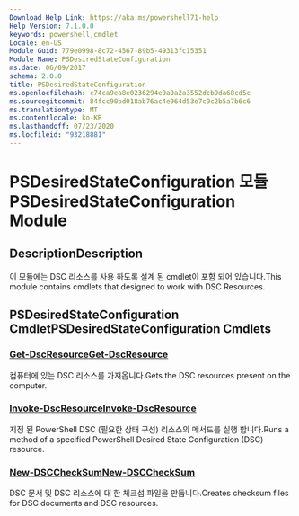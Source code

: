 ```yaml
---
Download Help Link: https://aka.ms/powershell71-help
Help Version: 7.1.0.0
keywords: powershell,cmdlet
Locale: en-US
Module Guid: 779e0998-8c72-4567-89b5-49313fc15351
Module Name: PSDesiredStateConfiguration
ms.date: 06/09/2017
schema: 2.0.0
title: PSDesiredStateConfiguration
ms.openlocfilehash: c74ca9ea8e0236294e0a0a2a3552dcb9da68cd5c
ms.sourcegitcommit: 84fcc90bd018ab76ac4e964d53e7c9c2b5a7b6c6
ms.translationtype: MT
ms.contentlocale: ko-KR
ms.lasthandoff: 07/23/2020
ms.locfileid: "93218881"
---
```

# <span data-ttu-id="067e7-103">PSDesiredStateConfiguration 모듈</span><span class="sxs-lookup"><span data-stu-id="067e7-103">PSDesiredStateConfiguration Module</span></span>

## <span data-ttu-id="067e7-104">Description</span><span class="sxs-lookup"><span data-stu-id="067e7-104">Description</span></span>
<span data-ttu-id="067e7-105">이 모듈에는 DSC 리소스를 사용 하도록 설계 된 cmdlet이 포함 되어 있습니다.</span><span class="sxs-lookup"><span data-stu-id="067e7-105">This module contains cmdlets that designed to work with DSC Resources.</span></span>

## <span data-ttu-id="067e7-106">PSDesiredStateConfiguration Cmdlet</span><span class="sxs-lookup"><span data-stu-id="067e7-106">PSDesiredStateConfiguration Cmdlets</span></span>

### [<span data-ttu-id="067e7-107">Get-DscResource</span><span class="sxs-lookup"><span data-stu-id="067e7-107">Get-DscResource</span></span>](Get-DscResource.md)
<span data-ttu-id="067e7-108">컴퓨터에 있는 DSC 리소스를 가져옵니다.</span><span class="sxs-lookup"><span data-stu-id="067e7-108">Gets the DSC resources present on the computer.</span></span>

### [<span data-ttu-id="067e7-109">Invoke-DscResource</span><span class="sxs-lookup"><span data-stu-id="067e7-109">Invoke-DscResource</span></span>](Invoke-DscResource.md)
<span data-ttu-id="067e7-110">지정 된 PowerShell DSC (필요한 상태 구성) 리소스의 메서드를 실행 합니다.</span><span class="sxs-lookup"><span data-stu-id="067e7-110">Runs a method of a specified PowerShell Desired State Configuration (DSC) resource.</span></span>

### [<span data-ttu-id="067e7-111">New-DSCCheckSum</span><span class="sxs-lookup"><span data-stu-id="067e7-111">New-DSCCheckSum</span></span>](New-DSCCheckSum.md)
<span data-ttu-id="067e7-112">DSC 문서 및 DSC 리소스에 대 한 체크섬 파일을 만듭니다.</span><span class="sxs-lookup"><span data-stu-id="067e7-112">Creates checksum files for DSC documents and DSC resources.</span></span>
